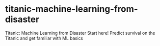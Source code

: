 # titanic-machine-learning-from-disaster
Titanic: Machine Learning from Disaster Start here! Predict survival on the Titanic and get familiar with ML basics
